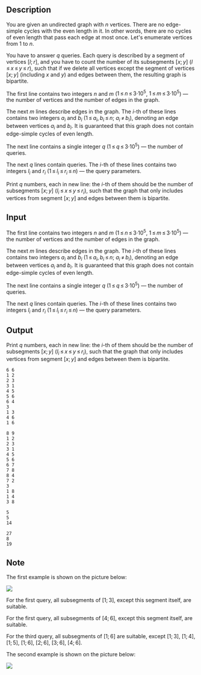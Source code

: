 ## Description

<div><p>You are given an undirected graph with <span class="tex-span"><i>n</i></span> vertices. There are no edge-simple cycles with the even length in it. In other words, there are no cycles of even length that pass each edge at most once. Let's enumerate vertices from <span class="tex-span">1</span> to <span class="tex-span"><i>n</i></span>. </p><p>You have to answer <span class="tex-span"><i>q</i></span> queries. Each query is described by a segment of vertices <span class="tex-span">[<i>l</i>; <i>r</i>]</span>, and you have to count the number of its subsegments <span class="tex-span">[<i>x</i>; <i>y</i>]</span> (<span class="tex-span"><i>l</i> ≤ <i>x</i> ≤ <i>y</i> ≤ <i>r</i></span>), such that if we delete all vertices except the segment of vertices <span class="tex-span">[<i>x</i>; <i>y</i>]</span> (including <span class="tex-span"><i>x</i></span> and <span class="tex-span"><i>y</i></span>) and edges between them, the resulting graph is bipartite.</p></div><div class="input-specification"><p>The first line contains two integers <span class="tex-span"><i>n</i></span> and <span class="tex-span"><i>m</i></span> (<span class="tex-span">1 ≤ <i>n</i> ≤ 3·10<sup class="upper-index">5</sup></span>, <span class="tex-span">1 ≤ <i>m</i> ≤ 3·10<sup class="upper-index">5</sup></span>)&nbsp;— the number of vertices and the number of edges in the graph.</p><p>The next <span class="tex-span"><i>m</i></span> lines describe edges in the graph. The <span class="tex-span"><i>i</i></span>-th of these lines contains two integers <span class="tex-span"><i>a</i><sub class="lower-index"><i>i</i></sub></span> and <span class="tex-span"><i>b</i><sub class="lower-index"><i>i</i></sub></span> (<span class="tex-span">1 ≤ <i>a</i><sub class="lower-index"><i>i</i></sub>, <i>b</i><sub class="lower-index"><i>i</i></sub> ≤ <i>n</i></span>; <span class="tex-span"><i>a</i><sub class="lower-index"><i>i</i></sub> ≠ <i>b</i><sub class="lower-index"><i>i</i></sub></span>), denoting an edge between vertices <span class="tex-span"><i>a</i><sub class="lower-index"><i>i</i></sub></span> and <span class="tex-span"><i>b</i><sub class="lower-index"><i>i</i></sub></span>. It is guaranteed that this graph does not contain edge-simple cycles of even length.</p><p>The next line contains a single integer <span class="tex-span"><i>q</i></span> (<span class="tex-span">1 ≤ <i>q</i> ≤ 3·10<sup class="upper-index">5</sup></span>)&nbsp;— the number of queries.</p><p>The next <span class="tex-span"><i>q</i></span> lines contain queries. The <span class="tex-span"><i>i</i></span>-th of these lines contains two integers <span class="tex-span"><i>l</i><sub class="lower-index"><i>i</i></sub></span> and <span class="tex-span"><i>r</i><sub class="lower-index"><i>i</i></sub></span> (<span class="tex-span">1 ≤ <i>l</i><sub class="lower-index"><i>i</i></sub> ≤ <i>r</i><sub class="lower-index"><i>i</i></sub> ≤ <i>n</i></span>)&nbsp;— the query parameters.</p></div><div class="output-specification"><p>Print <span class="tex-span"><i>q</i></span> numbers, each in new line: the <span class="tex-span"><i>i</i></span>-th of them should be the number of subsegments <span class="tex-span">[<i>x</i>; <i>y</i>]</span> (<span class="tex-span"><i>l</i><sub class="lower-index"><i>i</i></sub> ≤ <i>x</i> ≤ <i>y</i> ≤ <i>r</i><sub class="lower-index"><i>i</i></sub></span>), such that the graph that only includes vertices from segment <span class="tex-span">[<i>x</i>; <i>y</i>]</span> and edges between them is bipartite.</p></div>

## Input

<p>The first line contains two integers <span class="tex-span"><i>n</i></span> and <span class="tex-span"><i>m</i></span> (<span class="tex-span">1 ≤ <i>n</i> ≤ 3·10<sup class="upper-index">5</sup></span>, <span class="tex-span">1 ≤ <i>m</i> ≤ 3·10<sup class="upper-index">5</sup></span>)&nbsp;— the number of vertices and the number of edges in the graph.</p><p>The next <span class="tex-span"><i>m</i></span> lines describe edges in the graph. The <span class="tex-span"><i>i</i></span>-th of these lines contains two integers <span class="tex-span"><i>a</i><sub class="lower-index"><i>i</i></sub></span> and <span class="tex-span"><i>b</i><sub class="lower-index"><i>i</i></sub></span> (<span class="tex-span">1 ≤ <i>a</i><sub class="lower-index"><i>i</i></sub>, <i>b</i><sub class="lower-index"><i>i</i></sub> ≤ <i>n</i></span>; <span class="tex-span"><i>a</i><sub class="lower-index"><i>i</i></sub> ≠ <i>b</i><sub class="lower-index"><i>i</i></sub></span>), denoting an edge between vertices <span class="tex-span"><i>a</i><sub class="lower-index"><i>i</i></sub></span> and <span class="tex-span"><i>b</i><sub class="lower-index"><i>i</i></sub></span>. It is guaranteed that this graph does not contain edge-simple cycles of even length.</p><p>The next line contains a single integer <span class="tex-span"><i>q</i></span> (<span class="tex-span">1 ≤ <i>q</i> ≤ 3·10<sup class="upper-index">5</sup></span>)&nbsp;— the number of queries.</p><p>The next <span class="tex-span"><i>q</i></span> lines contain queries. The <span class="tex-span"><i>i</i></span>-th of these lines contains two integers <span class="tex-span"><i>l</i><sub class="lower-index"><i>i</i></sub></span> and <span class="tex-span"><i>r</i><sub class="lower-index"><i>i</i></sub></span> (<span class="tex-span">1 ≤ <i>l</i><sub class="lower-index"><i>i</i></sub> ≤ <i>r</i><sub class="lower-index"><i>i</i></sub> ≤ <i>n</i></span>)&nbsp;— the query parameters.</p>

## Output

<p>Print <span class="tex-span"><i>q</i></span> numbers, each in new line: the <span class="tex-span"><i>i</i></span>-th of them should be the number of subsegments <span class="tex-span">[<i>x</i>; <i>y</i>]</span> (<span class="tex-span"><i>l</i><sub class="lower-index"><i>i</i></sub> ≤ <i>x</i> ≤ <i>y</i> ≤ <i>r</i><sub class="lower-index"><i>i</i></sub></span>), such that the graph that only includes vertices from segment <span class="tex-span">[<i>x</i>; <i>y</i>]</span> and edges between them is bipartite.</p>





```input1
6 6
1 2
2 3
3 1
4 5
5 6
6 4
3
1 3
4 6
1 6

```




```input2
8 9
1 2
2 3
3 1
4 5
5 6
6 7
7 8
8 4
7 2
3
1 8
1 4
3 8

```




```output1
5
5
14

```




```output2
27
8
19

```



## Note

<p>The first example is shown on the picture below:</p><p><img class="tex-graphics" src="file://1gClQcJq.png" style="max-width: 100.0%;max-height: 100.0%;"></p><p>For the first query, all subsegments of <span class="tex-span">[1; 3]</span>, except this segment itself, are suitable.</p><p>For the first query, all subsegments of <span class="tex-span">[4; 6]</span>, except this segment itself, are suitable.</p><p>For the third query, all subsegments of <span class="tex-span">[1; 6]</span> are suitable, except <span class="tex-span">[1; 3]</span>, <span class="tex-span">[1; 4]</span>, <span class="tex-span">[1; 5]</span>, <span class="tex-span">[1; 6]</span>, <span class="tex-span">[2; 6]</span>, <span class="tex-span">[3; 6]</span>, <span class="tex-span">[4; 6]</span>.</p><p>The second example is shown on the picture below:</p><p><img class="tex-graphics" src="file://fJR8mwpF.png" style="max-width: 100.0%;max-height: 100.0%;"></p>

